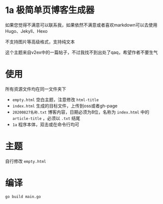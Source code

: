 # 1a 极简单页博客生成器

如果您觉得不满意可以联系我，如果依然不满意或者喜欢markdown可以去使用Hugo、Jekyll、Hexo

不支持图片等高级格式，支持纯文本

这个主题来自v2ex中的一篇帖子，不过我找不到出处了qaq，希望作者不要生气

# 使用

所有资源文件均在同一文件夹下

- `empty.html` 空白主题，注意修改 `html-title`
- `index.html` 生成的目标文件，上传到oss或者gh-page
- `20200827名称.txt` 博客内容，日期必须为8位，名称为 `index.html` 中的 `article-title` ，必须以 `.txt` 结尾
- `1a` 程序本体，双击或在命令行均可

# 主题

自行修改 `empty.html`

# 编译

```
go build main.go
```

